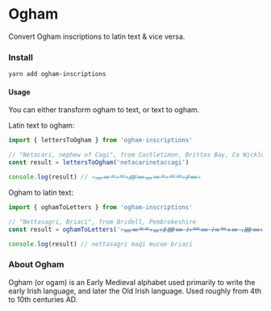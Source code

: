 # Ogham

Convert Ogham inscriptions to latin text & vice versa.

### Install

`yarn add ogham-inscriptions`

#### Usage

You can either transform ogham to text, or text to ogham.

Latin text to ogham:

```javascript
import { lettersToOgham } from 'ogham-inscriptions'

// "Netacari, nephew of Cagi", from Castletimon, Brittas Bay, Co Wicklow 
const result = lettersToOgham('netacarinetaccagi')

console.log(result) // ᚛ᚅᚓᚈᚐᚉᚐᚏᚔᚅᚓᚈᚐᚉᚉᚐᚌᚔ᚜
```

Ogham to latin text:

```javascript
import { oghamToLetters } from 'ogham-inscriptions'

// "Nettasagri, Briaci", from Bridell, Pembrokeshire
const result = oghamToLetters('᚛ᚅᚓᚈᚈᚐᚄᚐᚌᚏᚔ ᚋᚐᚊᚔ ᚋᚒᚉᚑᚓ ᚁᚏᚔᚐᚉᚔ᚜')

console.log(result) // nettasagri maqi mucoe briaci
```

### About Ogham

Ogham (or ogam) is an Early Medieval alphabet used primarily to write the early Irish language, and later the Old Irish language. Used roughly from 4th to 10th centuries AD.
